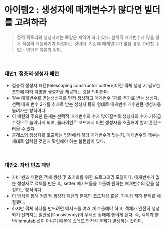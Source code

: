 # **아이템2 : 생성자에 매개변수가 많다면 빌더를 고려하라** 

> 정적 팩토리와 생성자에는 똑같은 제약이 하나 있다. 선택적 매개변수가 많을 경우 적절히 대응하기가 어렵다는 것이다. 기존에 매개변수가 많을 경우 고려할 수 있는 방안은 다음과 같다.

</br>

### **대안1. 점층적 생성자 패턴**
+ 점층적 생성자 패턴(telescoping constructor pattern)이란 객체 생성 시 필요한 조합에 따라 다양한 생성자를 제공하는 것을 의미한다.
+ 필수 매개변수를 받는생성자를 먼저 생성하고 매개변수 1개를 추가로 받는 생성자, 선택 매개 변수 2개를 추가로 받는 생성자 등의 형태로 매개변수 개수만큼 생성자를 늘려가는 방식이다.
+ 이 패턴의 주요한 문제는 선택적 매개변수의 수가 많아질수록 생성자의 수가 기하급수적으로 늘어나게 되며, 클라이언트 코드에서 어떤 생성자를 호출해야 할지 혼란스러울 수 있다.
+ 클래스의 생성자를 호출하는 입장에서 해당 매개변수가 맞는지, 매개변수의 개수는 제대로 입력한 것인지 확인해야 하는 불편함이 있다.  

</br>

### **대안2.  자바 빈즈 패턴**
+ 자바 빈즈 패턴은 객체 생성 및 초기화를 위한 프로그래밍 모델이다. 매개변수가 없는 생성자로 객체를 만든 후, setter 메서드들을 호출해 원하는 매개변수의 값을 설정하는 방식이다.
+ 이 방식을 통해 점층적 생성자 패턴의 문제인 코드작성 효율, 가독성 저하 문제를 해결했다.
+ 하지만 객체 하나를 만드려면 메서드를 여러 개 호출해야 하고, 객체가 완전히 생성되기 전까지는 일관성(Consistency)이 무너진 상태에 놓이게 된다. 즉, 객체가 불변(immutable)이 아니기 때문에 스레드 안전성 문제가 발생하는 것이다. 